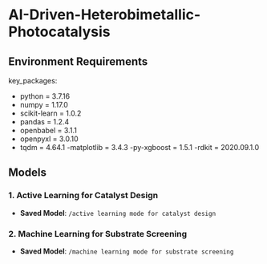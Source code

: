 # AI-Driven-Heterobimetallic-Photocatalysis

## Environment Requirements
key_packages:
  - python = 3.7.16
  - numpy = 1.17.0
  - scikit-learn = 1.0.2
  - pandas = 1.2.4
  - openbabel = 3.1.1
  - openpyxl = 3.0.10
  - tqdm = 4.64.1
  -matplotlib = 3.4.3
  -py-xgboost = 1.5.1
  -rdkit = 2020.09.1.0

## Models
### 1. Active Learning for Catalyst Design
- **Saved Model**: `/active learning mode for catalyst design`

### 2. Machine Learning for Substrate Screening
- **Saved Model**: `/machine learning mode for substrate screening`

